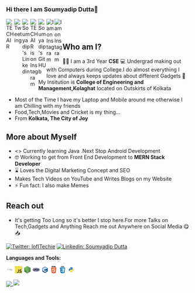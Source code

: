 
### Hi there I am Soumyadip Dutta👋
<a href="https://www.youtube.com/channel/UCuJ6UFQRsKBq8vzoR3-y-Dg">
  <img align="left" alt="TECH AIR " width="22px" src="https://cdn.jsdelivr.net/npm/simple-icons@v3/icons/youtube.svg" />
</a>
<a href="https://twitter.com/lofITechie">
  <img align="left" alt="Tweeting" width="22px" src="https://cdn.jsdelivr.net/npm/simple-icons@v3/icons/twitter.svg" />
</a>
<a href="https://www.linkedin.com/in/soumyadip-dutta-3b917718a/">
  <img align="left" alt="Soumyadip's Linkedin" width="22px" src="https://cdn.jsdelivr.net/npm/simple-icons@v3/icons/linkedin.svg" />
</a>
<a href="https://www.instagram.com/techairofficial/">
  <img align="left" alt="TECH AIR is on Instagram" width="22px" src="https://cdn.jsdelivr.net/npm/simple-icons@v3/icons/instagram.svg" />
</a>

<a href="https://github.com/SOUMYADIPRONY">
  <img align="left" alt="Soumyadip's GitHUb" width="22px" src="https://cdn.jsdelivr.net/npm/simple-icons@v3/icons/github.svg" />
</a>
<a href="https://www.instagram.com/soumya_casm/">
  <img align="left" alt="I am on Instagram" width="22px" src="https://cdn.jsdelivr.net/npm/simple-icons@v3/icons/instagram.svg" />
</a>
<a href="https://techairyt.blogspot.com/">
  <img align="left" alt="I am on Instagram" width="22px" src="https://cdn.jsdelivr.net/npm/simple-icons@v3/icons/blogger.svg" />
</a>

<br/>
<br/>

## Who am I?
👦🏼 I am a 3rd Year **CSE** 💻 Undergrad making out with Computers during College.I do almost everything I love and always keeps updates about different Gadgets
🏡 My Insitution is **College of Engineering and Management,Kolaghat** located on Outskirts of Kolkata 
- Most of the Time I have my Laptop and Mobile around me otherwise I am Chilling with my friends
- Food,Tech,Movies and Cricket is my thing...
- From **Kolkata, The City of Joy**
## More about Myself
- <> Currently learning Java .Next Stop Android Development
- 🤓 Working to get from Front End Development to **MERN Stack Developer**
- ⌛ Loves the Digital Marketing Concept and SEO 
- Makes Tech Videos on YouTube and Writes Blogs on my Website
- ⚡ Fun fact: I also make Memes
## Reach out 
- It's getting Too Long so it's better I stop here.For more Talks on Tech,Gadgets and Anything Reach me out Anywhere on Social Media 😋📥

[![Twitter: lofITechie](https://img.shields.io/twitter/follow/TechairSD?style=social)](https://twitter.com/lofITechie)
[![Linkedin: Soumyadip Dutta](https://img.shields.io/badge/-Soumyadip-blue?style=flat-square&logo=Linkedin&logoColor=white&link=https://www.linkedin.com/in/soumyadip-dutta-3b917718a/)](https://www.linkedin.com/in/soumyadip-dutta-3b917718a/)


**Languages and Tools:**  

<code><img height="20" src="https://raw.githubusercontent.com/github/explore/80688e429a7d4ef2fca1e82350fe8e3517d3494d/topics/java/java.png"></code>
<code><img height="20" src="https://raw.githubusercontent.com/github/explore/80688e429a7d4ef2fca1e82350fe8e3517d3494d/topics/javascript/javascript.png"></code>
<code><img height="20" src="https://raw.githubusercontent.com/github/explore/80688e429a7d4ef2fca1e82350fe8e3517d3494d/topics/nodejs/nodejs.png"></code>
<code><img height="20" src="https://raw.githubusercontent.com/github/explore/80688e429a7d4ef2fca1e82350fe8e3517d3494d/topics/php/php.png"></code>
<code><img height="20" src="https://raw.githubusercontent.com/github/explore/80688e429a7d4ef2fca1e82350fe8e3517d3494d/topics/c/c.png"></code>
<code><img height="20" src="https://raw.githubusercontent.com/github/explore/80688e429a7d4ef2fca1e82350fe8e3517d3494d/topics/html/html.png"></code>
<code><img height="20" src="https://raw.githubusercontent.com/github/explore/80688e429a7d4ef2fca1e82350fe8e3517d3494d/topics/css/css.png"></code>
<code><img height="20" src="https://raw.githubusercontent.com/github/explore/80688e429a7d4ef2fca1e82350fe8e3517d3494d/topics/python/python.png"></code>


<a href="https://github.com/SOUMYADIPRONY">
  <img align="center" src="https://github-readme-stats.vercel.app/api/top-langs/?username=SOUMYADIPRONY&theme=dark&hide_langs_below=1" />
</a>
<img src="https://github-readme-stats.vercel.app/api?username=SOUMYADIPRONY&&show_icons=true&title_color=ffffff&icon_color=bb2acf&text_color=daf7dc&bg_color=191919">

